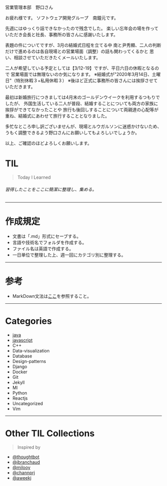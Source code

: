 営業管理本部　野口さん

お疲れ様です。
ソフトウェア開発グループ　南鐘元です。

先週にはゆっくり話できなかったので残念でした。
楽しい忘年会の場を作っていただき会長と社長、事務所の皆さんに感謝いたします。

表題の件についてですが、3月の結婚式日程を立てる中
南と尹秀顯、二人の判断だけで進めるのは各自現場との営業場面（調整）の話も関わってくるかと
思い、相談させていただきたくメールいたします。

二人が希望している予定としては【3/12-19】ですが、平日六日の休暇となるので
営業場面では無理ないのか気になります。
※結婚式が"2020年3月14日、土曜日"（特別休暇３+私用休暇３）
※後ほど正式に事務所の皆さんには挨拶させていただきます。

最初は新婚旅行につきましては4月末のゴールデンウイークを利用するつもりでしたが、
外国生活している二人が普段、結婚することについても両方の家族に挨拶ができてなかったことや
旅行も後回しすることについて両親達の心配等が重ね、結婚式にあわせて旅行することとなりました。

多忙なところ申し訳ございませんが、現場とルウガルソンに迷惑かけないため、
うもく調整できるよう野口さんにお願いしてもよろしいでしょうか。

以上、ご確認のほどよろしくお願いします。


TIL
=
> Today I Learned
###### 習得したことをここに簡潔に整理し、集める。
---------------------------------
作成規定
=
* 文書は「.md」形式にセーブする。
* 言語や技術名でフォルダを作成する。
* ファイル名は英語で作成する。
* 一日単位で整理した上、週一回にカテゴリ別に整理する。
---------------------------------
参考
=
* MarkDown文法は[ここ](https://gist.github.com/ihoneymon/652be052a0727ad59601)を参照すること。
---------------------------------
Categories
=
* [java](https://github.com/jwnam0661/TIL/tree/master/java)
* [javascript](https://github.com/jwnam0661/TIL/tree/master/javascript)
* C++
* Data-visualization
* Database
* Design-patterns
* Django
* Docker
* Git
* Jekyll
* Ml
* Python
* Reactjs
* Uncategorized
* Vim
-------------------------
Other TIL Collections
=
>Inspired by
* [@thoughtbot](https://github.com/thoughtbot/til)
* [@jbranchaud](https://github.com/jbranchaud/til)
* [@milooy](https://github.com/milooy/TIL)
* [@channprj](https://github.com/channprj/TIL)
* [@aweekj](https://github.com/aweekj/TIL)
